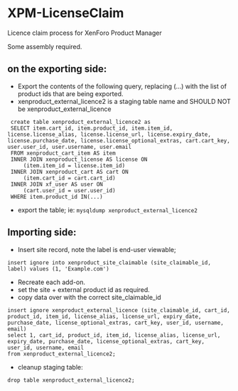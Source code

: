 # XPM-LicenseClaim
Licence claim process for XenForo Product Manager

Some assembly required.

## on the exporting side:

- Export the contents of the following query, replacing (...) with the list of product ids that are being exported.
 - xenproduct_external_licence2 is a staging table name and SHOULD NOT be xenproduct_external_licence
```
 create table xenproduct_external_licence2 as
 SELECT item.cart_id, item.product_id, item.item_id, license.license_alias, license.license_url, license.expiry_date, license.purchase_date, license.license_optional_extras, cart.cart_key, user.user_id, user.username, user.email
 FROM xenproduct_cart_item AS item
 INNER JOIN xenproduct_license AS license ON
     (item.item_id = license.item_id)
 INNER JOIN xenproduct_cart AS cart ON
     (item.cart_id = cart.cart_id)
 INNER JOIN xf_user AS user ON
     (cart.user_id = user.user_id)
 WHERE item.product_id IN(...)
 ```
- export the table;
  ie: ```mysqldump xenproduct_external_licence2```


## Importing side:
- Insert site record, note the label is end-user viewable;
 ```
 insert ignore into xenproduct_site_claimable (site_claimable_id, label) values (1, 'Example.com')
 ```
- Recreate each add-on.
 - set the site + external product id as required.
- copy data over with the correct site_claimable_id
 ```
 insert ignore xenproduct_external_licence (site_claimable_id, cart_id, product_id, item_id, license_alias, license_url, expiry_date, purchase_date, license_optional_extras, cart_key, user_id, username, email)
 select 1, cart_id, product_id, item_id, license_alias, license_url, expiry_date, purchase_date, license_optional_extras, cart_key, user_id, username, email
 from xenproduct_external_licence2;
 ```
- cleanup staging table:
 ```
 drop table xenproduct_external_licence2;
 ```
  
